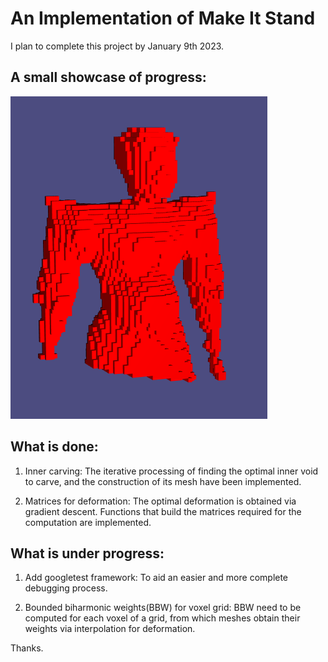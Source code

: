 # An Implementation of Make It Stand

I plan to complete this project by January 9th 2023.

## A small showcase of progress:

![](images/inner_mesh.png)

## What is done:

1. Inner carving: The iterative processing of finding the optimal inner void to carve, and the construction of its mesh have been implemented.
  
2. Matrices for deformation: The optimal deformation is obtained via gradient descent. Functions that build the matrices required for the computation are implemented.

## What is under progress:
  
1. Add googletest framework: To aid an easier and more complete debugging process.

2. Bounded biharmonic weights(BBW) for voxel grid: BBW need to be computed for each voxel of a grid, from which meshes obtain their weights via interpolation for deformation.
  
Thanks.
